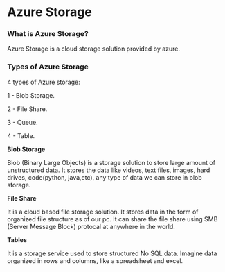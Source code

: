 # Azure Storage

### What is Azure Storage?

Azure Storage is a cloud storage solution provided by azure.

### Types of Azure Storage

4 types of Azure storage:

1 - Blob Storage.

2 - File Share.

3 - Queue.

4 - Table.

**Blob Storage**

Blob (Binary Large Objects) is a storage solution to store large amount of unstructured data. It stores the data like videos, text files, images, hard drives, code(python, java,etc), any type of data we can store in blob storage.

**File Share**

It is a cloud based file storage solution. It stores data in the form of organized file structure as of our pc. It can share the file share using SMB (Server Message Block) protocal at anywhere in the world.

**Tables**

It is a storage service used to store structured No SQL data. Imagine data organized in rows and columns, like a spreadsheet and excel.
